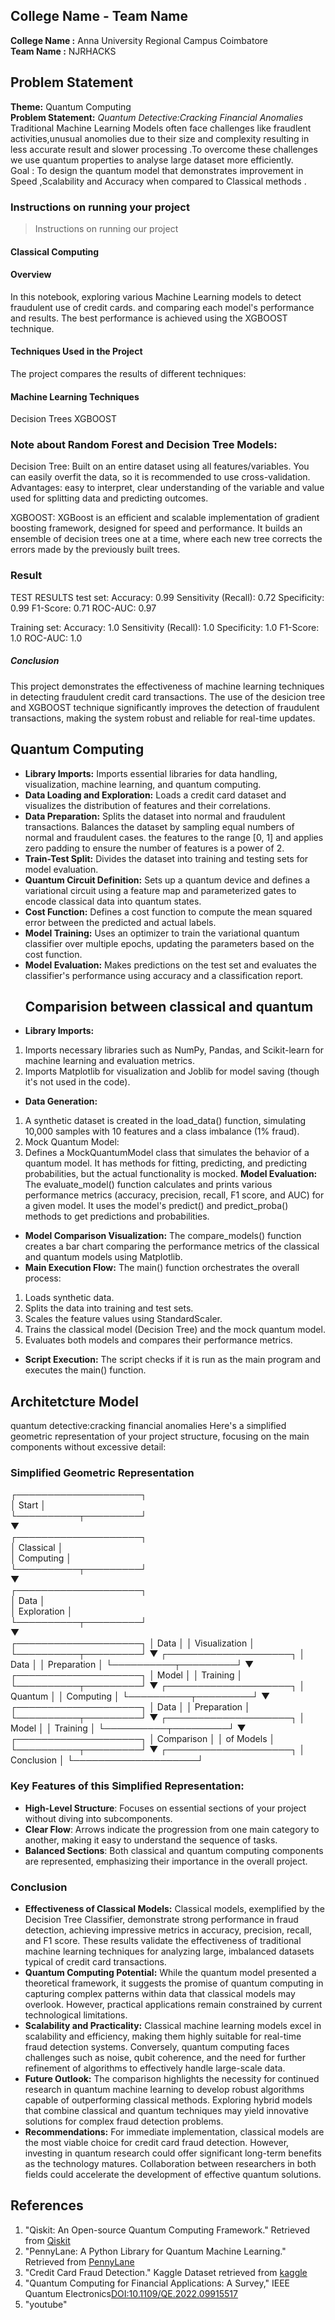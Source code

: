 ## College Name - Team Name
**College Name :** Anna University Regional Campus Coimbatore   
**Team Name :** NJRHACKS

## Problem Statement
**Theme:** Quantum Computing  
 **Problem Statement:** *Quantum Detective:Cracking Financial Anomalies*  
  Traditional Machine Learning Models often face challenges like fraudlent activities,unusual anomolies due to their size and complexity resulting in less accurate result and slower processing .To overcome  these challenges we use quantum properties to analyse  large dataset more efficiently.  
  Goal : To design the quantum model that demonstrates improvement in Speed ,Scalability and Accuracy when compared to Classical methods .
  
### Instructions on running your project
>Instructions on running our project
#### Classical Computing
#### Overview
In this notebook, exploring various Machine Learning models to detect fraudulent use of credit cards. and comparing each model's performance and results. The best performance is achieved using the XGBOOST technique.
#### Techniques Used in the Project
The project compares the results of different techniques:

#### Machine Learning Techniques
Decision Trees
XGBOOST

### Note about Random Forest and Decision Tree Models:
Decision Tree: Built on an entire dataset using all features/variables. You can easily overfit the data, so it is recommended to use cross-validation. Advantages: easy to interpret, clear understanding of the variable and value used for splitting data and predicting outcomes.

XGBOOST: XGBoost is an efficient and scalable implementation of gradient boosting framework, designed for speed and performance. It builds an ensemble of decision trees one at a time, where each new tree corrects the errors made by the previously built trees.

###  Result
TEST RESULTS
test set:
Accuracy: 0.99
    Sensitivity (Recall): 0.72
    Specificity: 0.99
    F1-Score: 0.71
    ROC-AUC: 0.97

Training set:
    Accuracy: 1.0
    Sensitivity (Recall): 1.0
    Specificity: 1.0
    F1-Score: 1.0
    ROC-AUC: 1.0


##### Conclusion

This project demonstrates the effectiveness of machine learning  techniques in detecting fraudulent credit card transactions. The use of the desicion tree and XGBOOST technique significantly improves the detection of fraudulent transactions, making the system robust and reliable for real-time updates.

  
## Quantum Computing
- **Library Imports:** Imports essential libraries for data handling, visualization, machine learning, and quantum computing.
- **Data Loading and Exploration:** Loads a credit card dataset and visualizes the distribution of features and their correlations.
- **Data Preparation:** Splits the dataset into normal and fraudulent transactions.
Balances the dataset by sampling equal numbers of normal and fraudulent cases.
  the features to the range [0, 1] and applies zero padding to ensure the number of features is a power of 2.
- **Train-Test Split:** Divides the dataset into training and testing sets for model evaluation.
- **Quantum Circuit Definition:** Sets up a quantum device and defines a variational circuit using a feature map and parameterized gates to encode classical data into quantum states.
- **Cost Function:** Defines a cost function to compute the mean squared error between the predicted and actual labels.
- **Model Training:** Uses an optimizer to train the variational quantum classifier over multiple epochs, updating the parameters based on the cost function.
- **Model Evaluation:** Makes predictions on the test set and evaluates the classifier's performance using accuracy and a classification report.
  ## Comparision between classical and quantum
- **Library Imports:**
1. Imports necessary libraries such as NumPy, Pandas, and Scikit-learn for machine learning and evaluation metrics.
2. Imports Matplotlib for visualization and Joblib for model saving (though it's not used in the code).
- **Data Generation:**
1. A synthetic dataset is created in the load_data() function, simulating 10,000 samples with 10 features and a class imbalance (1% fraud).
2. Mock Quantum Model:
3. Defines a MockQuantumModel class that simulates the behavior of a quantum model. It has methods for fitting, predicting, and predicting probabilities, but the actual functionality is mocked.
**Model Evaluation:**
   The evaluate_model() function calculates and prints various performance metrics (accuracy, precision, recall, F1 score, and AUC) for a given model. It uses the model's predict() and predict_proba() methods to get predictions and probabilities.
- **Model Comparison Visualization:**
    The compare_models() function creates a bar chart comparing the performance metrics of the classical and quantum models using Matplotlib.
- **Main Execution Flow:**
The main() function orchestrates the overall process:
1. Loads synthetic data.
2. Splits the data into training and test sets.
3. Scales the feature values using StandardScaler.
4. Trains the classical model (Decision Tree) and the mock quantum model.
5. Evaluates both models and compares their performance metrics.
- **Script Execution:**
The script checks if it is run as the main program and executes the main() function.
## Architetcture Model
quantum detective:cracking financial anomalies
Here's a simplified geometric representation of your project structure, focusing on the main components without excessive detail:

### Simplified Geometric Representation

┌────────────────────┐  
│     Start          │  
└──────────┬─────────┘  
           ▼  
┌────────────────────┐  
│   Classical        │  
│   Computing        │  
└──────────┬─────────┘  
           ▼  
┌────────────────────┐  
│   Data             │  
│   Exploration      │  
└──────────┬─────────┘  
           ▼  
┌────────────────────┐
│   Data             │
│   Visualization     │
└──────────┬─────────┘
           ▼
┌────────────────────┐
│   Data             │
│   Preparation      │
└──────────┬─────────┘
           ▼
┌────────────────────┐
│   Model            │
│   Training         │
└──────────┬─────────┘
           ▼
┌────────────────────┐
│   Quantum          │
│   Computing        │
└──────────┬─────────┘
           ▼
┌────────────────────┐
│   Data             │
│   Preparation      │
└──────────┬─────────┘
           ▼
┌────────────────────┐
│   Model            │
│   Training         │
└──────────┬─────────┘
           ▼
┌────────────────────┐
│   Comparison       │
│   of Models        │
└──────────┬─────────┘
           ▼
┌────────────────────┐
│   Conclusion       │
└────────────────────┘


### Key Features of this Simplified Representation:
- **High-Level Structure**: Focuses on essential sections of your project without diving into subcomponents.
- **Clear Flow**: Arrows indicate the progression from one main category to another, making it easy to understand the sequence of tasks.
- **Balanced Sections**: Both classical and quantum computing components are represented, emphasizing their importance in the overall project.

### Conclusion
- **Effectiveness of Classical Models:** Classical models, exemplified by the Decision Tree Classifier, demonstrate strong performance in fraud detection, achieving impressive metrics in accuracy, precision, recall, and F1 score. These results validate the effectiveness of traditional machine learning techniques for analyzing large, imbalanced datasets typical of credit card transactions.
- **Quantum Computing Potential:** While the quantum model presented a theoretical framework, it suggests the promise of quantum computing in capturing complex patterns within data that classical models may overlook. However, practical applications remain constrained by current technological limitations.
- **Scalability and Practicality:** Classical machine learning models excel in scalability and efficiency, making them highly suitable for real-time fraud detection systems. Conversely, quantum computing faces challenges such as noise, qubit coherence, and the need for further refinement of algorithms to effectively handle large-scale data.
- **Future Outlook:** The comparison highlights the necessity for continued research in quantum machine learning to develop robust algorithms capable of outperforming classical methods. Exploring hybrid models that combine classical and quantum techniques may yield innovative solutions for complex fraud detection problems.
- **Recommendations:** For immediate implementation, classical models are the most viable choice for credit card fraud detection. However, investing in quantum research could offer significant long-term benefits as the technology matures. Collaboration between researchers in both fields could accelerate the development of effective quantum solutions.
  
## References
1. "Qiskit: An Open-source Quantum Computing Framework." Retrieved from [Qiskit](https://learning.quantum.ibm.com/)
2. "PennyLane: A Python Library for Quantum Machine Learning." Retrieved from [PennyLane](https://pennylane.ai/)
3. "Credit Card Fraud Detection." Kaggle Dataset retrieved from [kaggle](https://www.kaggle.com/datasets/mlg-ulb/creditcardfraud)
4. "Quantum Computing for Financial Applications: A Survey," IEEE Quantum Electronics[DOI:10.1109/QE.2022.09915517](https://www.computer.org/csdl/journal/qe/2022/01/09915517/1HmgdJyXCqQ)
5.  "youtube"
